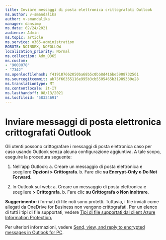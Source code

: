 ```yaml
---
title: Inviare messaggi di posta elettronica crittografati Outlook
ms.author: v-smandalika
author: v-smandalika
manager: dansimp
ms.date: 02/24/2021
audience: Admin
ms.topic: article
ms.service: o365-administration
ROBOTS: NOINDEX, NOFOLLOW
localization_priority: Normal
ms.collection: Adm_O365
ms.custom:
- "9000078"
- "7342"
ms.openlocfilehash: f419187662050ba68b5c0bb8d416be5908732561
ms.sourcegitcommit: ab75f66355116e995b3cb5505465b31989339e28
ms.translationtype: MT
ms.contentlocale: it-IT
ms.lasthandoff: 08/13/2021
ms.locfileid: "58324691"
---
```

# <a name="send-encrypted-email-using-outlook"></a>Inviare messaggi di posta elettronica crittografati Outlook

Gli utenti possono crittografare i messaggi di posta elettronica caso per caso usando Outlook senza alcuna configurazione aggiuntiva. A tale scopo, eseguire la procedura seguente:

1. Nell'app Outlook: a. Creare un messaggio di posta elettronica e scegliere **Opzioni > Crittografa**. 
    b. Fare clic **su Encrypt-Only o** **Do Not Forward.**

2. In Outlook sul web: a. Creare un messaggio di posta elettronica e scegliere **> Crittografa**.
    b. Fare clic **su Crittografa** **o Non inoltrare**.

**Suggerimento:** i formati di file noti sono protetti. Tuttavia, i file inviati come allegati da OneDrive for Business non vengono crittografati. Per un elenco di tutti i tipi di file supportati, vedere [Tipi di file supportati dal client Azure Information Protection.](https://docs.microsoft.com/azure/information-protection/rms-client/client-admin-guide-file-types)

Per ulteriori informazioni, vedere [Send, view, and reply to encrypted messages in Outlook for PC](https://support.microsoft.com/topic/send-view-and-reply-to-encrypted-messages-in-outlook-for-pc-eaa43495-9bbb-4fca-922a-df90dee51980).




